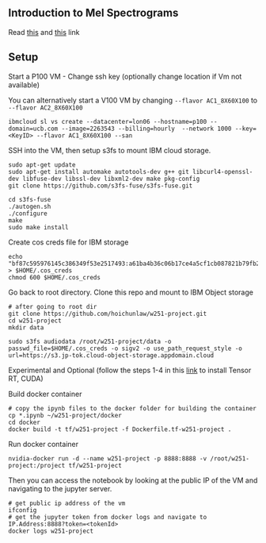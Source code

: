 ## Introduction to Mel Spectrograms

Read [this](https://medium.com/analytics-vidhya/understanding-the-mel-spectrogram-fca2afa2ce53) and [this](https://towardsdatascience.com/getting-to-know-the-mel-spectrogram-31bca3e2d9d0) link

## Setup

Start a P100 VM - Change ssh key (optionally change location if Vm not available)

You can alternatively start a V100 VM by changing `--flavor AC1_8X60X100` to `--flavor AC2_8X60X100`

```
ibmcloud sl vs create --datacenter=lon06 --hostname=p100 --domain=ucb.com --image=2263543 --billing=hourly  --network 1000 --key=<KeyID> --flavor AC1_8X60X100 --san
```

SSH into the VM, then setup s3fs to mount IBM cloud storage.

```
sudo apt-get update
sudo apt-get install automake autotools-dev g++ git libcurl4-openssl-dev libfuse-dev libssl-dev libxml2-dev make pkg-config
git clone https://github.com/s3fs-fuse/s3fs-fuse.git

cd s3fs-fuse
./autogen.sh
./configure
make
sudo make install

```
Create cos creds file for IBM storage

```
echo "bf87c595976145c386349f53e2517493:a61ba4b36c06b17ce4a5cf1cb087821b79fb293c42b1e617" > $HOME/.cos_creds
chmod 600 $HOME/.cos_creds
```
Go back to root directory. Clone this repo and mount to IBM Object storage

```
# after going to root dir
git clone https://github.com/hoichunlaw/w251-project.git
cd w251-project
mkdir data

sudo s3fs audiodata /root/w251-project/data -o passwd_file=$HOME/.cos_creds -o sigv2 -o use_path_request_style -o url=https://s3.jp-tok.cloud-object-storage.appdomain.cloud
```

Experimental and Optional (follow the steps 1-4 in this [link](https://medium.com/@birkann/install-tensorflow-2-0-with-gpu-support-and-jupyter-notebook-db0eeb3067a1) to install Tensor RT, CUDA)

Build docker container

```
# copy the ipynb files to the docker folder for building the container
cp *.ipynb ~/w251-project/docker
cd docker
docker build -t tf/w251-project -f Dockerfile.tf-w251-project .
```

Run docker container

```
nvidia-docker run -d --name w251-project -p 8888:8888 -v /root/w251-project:/project tf/w251-project
```

Then you can access the notebook by looking at the public IP of the VM and navigating to the jupyter server.
```
# get public ip address of the vm
ifconfig
# get the jupyter token from docker logs and navigate to IP.Address:8888?token=<tokenId>
docker logs w251-project
```

